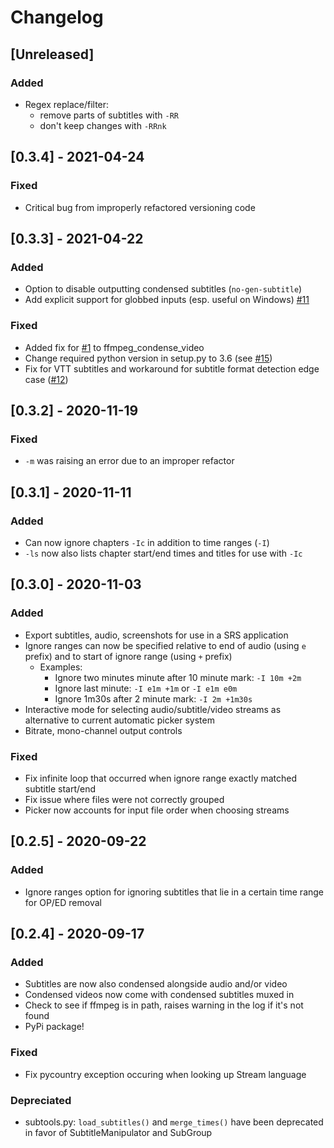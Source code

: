 # Changelog


## [Unreleased]
### Added
 - Regex replace/filter: 
    - remove parts of subtitles with `-RR`
    - don't keep changes with `-RRnk`
    

## [0.3.4] - 2021-04-24
### Fixed 
 - Critical bug from improperly refactored versioning code 


## [0.3.3] - 2021-04-22
### Added
 - Option to disable outputting condensed subtitles (`no-gen-subtitle`)
 - Add explicit support for globbed inputs (esp. useful on Windows) [#11](https://github.com/dxing97/subs2cia/pull/11)
### Fixed 
 - Added fix for [#1](https://github.com/dxing97/subs2cia/issues/1) to ffmpeg_condense_video
 - Change required python version in setup.py to 3.6 (see [#15](https://github.com/dxing97/subs2cia/issues/15))
 - Fix for VTT subtitles and workaround for subtitle format detection edge case ([#12](https://github.com/dxing97/subs2cia/issues/12))


## [0.3.2] - 2020-11-19
### Fixed
- `-m` was raising an error due to an improper refactor


## [0.3.1] - 2020-11-11
### Added 
 - Can now ignore chapters `-Ic` in addition to time ranges (`-I`)
 - `-ls` now also lists chapter start/end times and titles for use with `-Ic`
 

## [0.3.0] - 2020-11-03
### Added
 - Export subtitles, audio, screenshots for use in a SRS application
 - Ignore ranges can now be specified relative to end of audio (using `e` prefix) and to start of ignore range 
 (using `+` prefix)
    - Examples: 
        - Ignore two minutes minute after 10 minute mark: `-I 10m +2m`
        - Ignore last minute: `-I e1m +1m` or `-I e1m e0m`
        - Ignore 1m30s after 2 minute mark: `-I 2m +1m30s`
 - Interactive mode for selecting audio/subtitle/video streams as alternative to current automatic picker system
 - Bitrate, mono-channel output controls
 ### Fixed
 - Fix infinite loop that occurred when ignore range exactly matched subtitle start/end
 - Fix issue where files were not correctly grouped
 - Picker now accounts for input file order when choosing streams
 

## [0.2.5] - 2020-09-22
### Added
 - Ignore ranges option for ignoring subtitles that lie in a certain time range for OP/ED removal


## [0.2.4] - 2020-09-17
### Added
 - Subtitles are now also condensed alongside audio and/or video
 - Condensed videos now come with condensed subtitles muxed in
 - Check to see if ffmpeg is in path, raises warning in the log if it's not found
 - PyPi package!
### Fixed
 - Fix pycountry exception occuring when looking up Stream language
### Depreciated
 - subtools.py: `load_subtitles()` and `merge_times()` have been deprecated in favor of SubtitleManipulator and SubGroup

<!-- Added, Changed, Depreciated, Removed, Fixed, Security -->